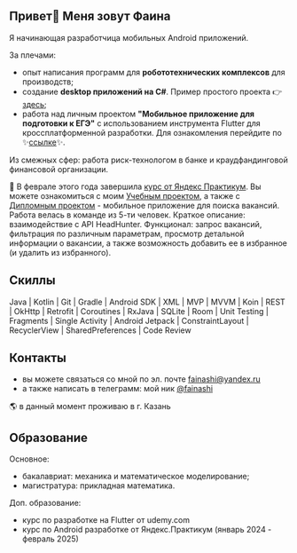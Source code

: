 
## Привет👋 Меня зовут Фаина

Я начинающая разработчица мобильных Android приложений.

За плечами: 
- опыт написания программ для **робототехнических комплексов** для производств;
- создание **desktop приложений на C#**. Пример простого проекта 👉 [здесь](https://github.com/DoNatPanic/TreeViewApp);
- работа над личным проектом **"Мобильное приложение для подготовки к ЕГЭ"** с использованием инструмента Flutter для кроссплатформенной разработки. Для ознакомления перейдите по ✨[ссылке](https://ready-school.ru/)✨.


Из смежных сфер: работа риск-технологом в банке и краудфандинговой финансовой организации.


🚀 В феврале этого года завершила [курс от Яндекс Практикум](https://practicum.yandex.ru/android-developer/). Вы можете ознакомиться с моим [Учебным проектом](https://github.com/DoNatPanic/playlist-maker), а также с [Дипломным проектом](https://github.com/DoNatPanic/practicum-android-diploma) - мобильное приложение для поиска вакансий. Работа велась в команде из 5-ти человек. Краткое описание: взаимодействие с API HeadHunter. Функционал: запрос вакансий, фильтрация по различным параметрам, просмотр детальной информации о вакансии, а также возможность добавить ее в избранное (и удалить из избранного).

## Скиллы

Java | Kotlin | Git | Gradle | Android SDK | XML | MVP | MVVM | Koin | REST | OkHttp | Retrofit | Coroutines | RxJava | SQLite | Room | Unit Testing | Fragments | Single Activity | Android Jetpack | ConstraintLayout | RecyclerView | SharedPreferences | Code Review

## Контакты

- вы можете связаться со мной по эл. почте fainashi@yandex.ru
- а также написать в телеграмм: мой ник [@fainashi](https://t.me/fainashi)

🌎 в данный момент проживаю в г. Казань

## Образование

Основное:
- бакалавриат: механика и математическое моделирование;
- магистратура: прикладная математика.

Доп. образование:
- курс по разработке на Flutter от udemy.com
- курс по Android разработке от Яндекс.Практикум (январь 2024 - февраль 2025)


